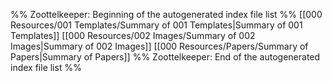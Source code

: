 %% Zoottelkeeper: Beginning of the autogenerated index file list  %%
 [[000 Resources/001 Templates/Summary of 001 Templates|Summary of 001 Templates]]
 [[000 Resources/002 Images/Summary of 002 Images|Summary of 002 Images]]
 [[000 Resources/Papers/Summary of Papers|Summary of Papers]]
%% Zoottelkeeper: End of the autogenerated index file list  %%
